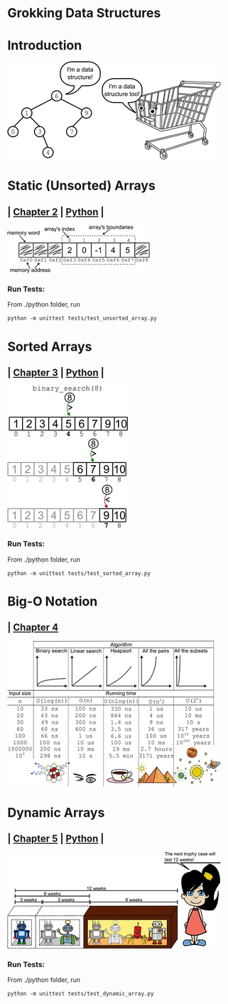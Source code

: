 # Grokking Data Structures

# **Introduction**
![Data structures vignette](./readme/thumbs/CH01_UN01_La_Rocca3.md.jpg)

# **Static (Unsorted) Arrays**
## | [Chapter 2](https://livebook.manning.com/book/...) | [Python](https://github.com/mlarocca/gda/blob/main/python/arrays/unsorted_array.py) |


![Arrays in memory](./readme/thumbs/CH02_UN06_La_Rocca3.md.jpg)

### Run Tests: 
From ./python folder, run
```console
python -m unittest tests/test_unsorted_array.py
```

# **Sorted Arrays**
## | [Chapter 3](https://livebook.manning.com/book/...) | [Python](https://github.com/mlarocca/gda/blob/main/python/arrays/sorted_array.py) |

![Binary search](./readme/thumbs/CH03_UN08_La_Rocca3.md.jpg)

### Run Tests: 
From ./python folder, run
```console
python -m unittest tests/test_sorted_array.py
```

# **Big-O Notation**
## | [Chapter 4](https://livebook.manning.com/book/...)

![Big-O notation and the real world](./readme/thumbs/CH04_UN04_La_Rocca3.md.jpg)

# **Dynamic Arrays**
## | [Chapter 5](https://livebook.manning.com/book/...) | [Python](https://github.com/mlarocca/gda/blob/main/python/arrays/dynamic_array.py) |

![Doubling strategy to grow a dynamic array](./readme/thumbs/CH05_UN05_La_Rocca3.md.jpg)

### Run Tests: 
From ./python folder, run
```console
python -m unittest tests/test_dynamic_array.py
```